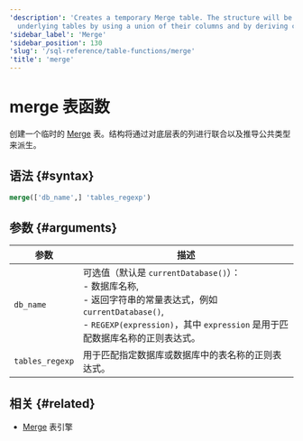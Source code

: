 ```yaml
---
'description': 'Creates a temporary Merge table. The structure will be derived from
  underlying tables by using a union of their columns and by deriving common types.'
'sidebar_label': 'Merge'
'sidebar_position': 130
'slug': '/sql-reference/table-functions/merge'
'title': 'merge'
---
```





# merge 表函数

创建一个临时的 [Merge](../../engines/table-engines/special/merge.md) 表。结构将通过对底层表的列进行联合以及推导公共类型来派生。

## 语法 {#syntax}

```sql
merge(['db_name',] 'tables_regexp')
```
## 参数 {#arguments}

| 参数            | 描述                                                                                                                                                                                                                                                                                     |
|-----------------|-------------------------------------------------------------------------------------------------------------------------------------------------------------------------------------------------------------------------------------------------------------------------------------------------|
| `db_name`       | 可选值（默认是 `currentDatabase()`）：<br/>    - 数据库名称,<br/>    - 返回字符串的常量表达式，例如 `currentDatabase()`,<br/>    - `REGEXP(expression)`，其中 `expression` 是用于匹配数据库名称的正则表达式。                                   |
| `tables_regexp` | 用于匹配指定数据库或数据库中的表名称的正则表达式。                                                                                                                                                                                                                                     |

## 相关 {#related}

- [Merge](../../engines/table-engines/special/merge.md) 表引擎

